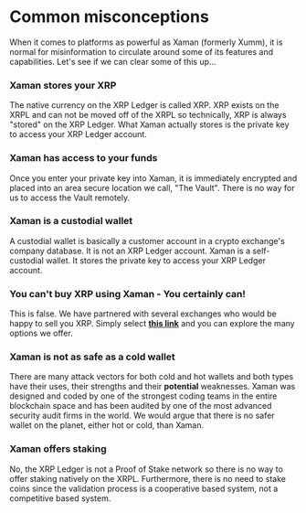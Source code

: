 # Common misconceptions

When it comes to platforms as powerful as Xaman (formerly Xumm), it is normal for misinformation to circulate around some of its features and capabilities. Let's see if we can clear some of this up...

### Xaman stores your XRP&#x20;

The native currency on the XRP Ledger is called XRP. XRP exists on the XRPL and can not be moved off of the XRPL so technically, XRP is always "stored" on the XRP Ledger. What Xaman actually stores is the private key to access your XRP Ledger account.&#x20;

### Xaman has access to your funds

Once you enter your private key into Xaman, it is immediately encrypted and placed into an area secure location we call, "The Vault". There is no way for us to access the Vault remotely.

### Xaman is a custodial wallet

A custodial wallet is basically a customer account in a crypto exchange's company database. It is not an XRP Ledger account. Xaman is a self-custodial wallet. It stores the private key to access your XRP Ledger account.&#x20;

### You can't buy XRP using Xaman - You certainly can!

This is false. We have partnered with several exchanges who would be happy to sell you XRP. Simply select [**this link**](https://xumm.app/detect/xapp:xumm.buysellxrp) and you can explore the many options we offer.

### Xaman is not as safe as a cold wallet

There are many attack vectors for both cold and hot wallets and both types have their uses, their strengths and their **potential** weaknesses. Xaman was designed and coded by one of the strongest coding teams in the entire blockchain space and has been audited by one of the most advanced security audit firms in the world.  We would argue that there is no safer wallet on the planet, either hot or cold, than Xaman.  &#x20;

### Xaman offers staking

No, the XRP Ledger is not a Proof of Stake network so there is no way to offer staking natively on the XRPL. Furthermore, there is no need to stake coins since the validation process is a cooperative based system, not a competitive based system.&#x20;
